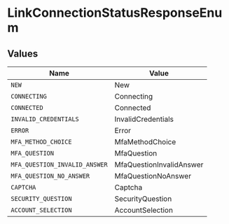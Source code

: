 # LinkConnectionStatusResponseEnum


## Values

| Name                          | Value                         |
| ----------------------------- | ----------------------------- |
| `NEW`                         | New                           |
| `CONNECTING`                  | Connecting                    |
| `CONNECTED`                   | Connected                     |
| `INVALID_CREDENTIALS`         | InvalidCredentials            |
| `ERROR`                       | Error                         |
| `MFA_METHOD_CHOICE`           | MfaMethodChoice               |
| `MFA_QUESTION`                | MfaQuestion                   |
| `MFA_QUESTION_INVALID_ANSWER` | MfaQuestionInvalidAnswer      |
| `MFA_QUESTION_NO_ANSWER`      | MfaQuestionNoAnswer           |
| `CAPTCHA`                     | Captcha                       |
| `SECURITY_QUESTION`           | SecurityQuestion              |
| `ACCOUNT_SELECTION`           | AccountSelection              |